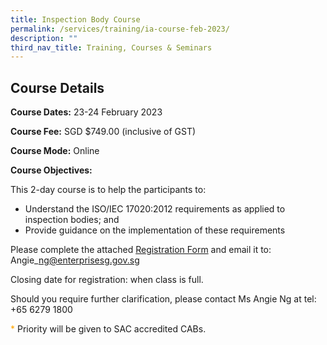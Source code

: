 ```yaml
---
title: Inspection Body Course
permalink: /services/training/ia-course-feb-2023/
description: ""
third_nav_title: Training, Courses & Seminars
---
```

## Course Details

**Course Dates:** 23-24 February 2023

**Course Fee:** SGD $749.00 (inclusive of GST)

**Course Mode:**  Online

**Course Objectives:**

This 2-day course is to help the participants to:

* Understand the ISO/IEC 17020:2012 requirements as applied to inspection bodies; and
* Provide guidance on the implementation of these requirements

Please complete the attached [Registration Form](/files/Registration%20forms/Registration-form-IB-Feb2023.pdf) and email it to:  Angie\_ng@enterprisesg.gov.sg


Closing date for registration:  when class is full.
  
Should you require further clarification, please contact Ms Angie Ng at tel: +65 6279 1800

<span style="color:orange;">*</span> Priority will be given to SAC accredited CABs.